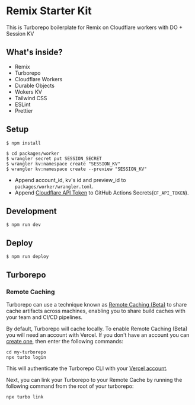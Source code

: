 # Remix Starter Kit

This is Turborepo boilerplate for Remix on Cloudflare workers with DO + Session KV

## What's inside?

- Remix
- Turborepo
- Cloudflare Workers
- Durable Objects
- Wokers KV
- Tailwind CSS
- ESLint
- Prettier

## Setup

```
$ npm install
```

```
$ cd packages/worker
$ wrangler secret put SESSION_SECRET
$ wrangler kv:namespace create "SESSION_KV"
$ wrangler kv:namespace create --preview "SESSION_KV"
```

- Append account_id, kv's id and preview_id to `packages/worker/wrangler.toml`.
- Append [Cloudflare API Token](https://dash.cloudflare.com/profile/api-tokens) to GitHub Actions Secrets(`CF_API_TOKEN`).

## Development

```
$ npm run dev
```

## Deploy

```
$ npm run deploy
```

## Turborepo
### Remote Caching

Turborepo can use a technique known as [Remote Caching (Beta)](https://turborepo.org/docs/core-concepts/remote-caching) to share cache artifacts across machines, enabling you to share build caches with your team and CI/CD pipelines.

By default, Turborepo will cache locally. To enable Remote Caching (Beta) you will need an account with Vercel. If you don't have an account you can [create one](https://vercel.com/signup), then enter the following commands:

```
cd my-turborepo
npx turbo login
```

This will authenticate the Turborepo CLI with your [Vercel account](https://vercel.com/docs/concepts/personal-accounts/overview).

Next, you can link your Turborepo to your Remote Cache by running the following command from the root of your turborepo:

```
npx turbo link
```